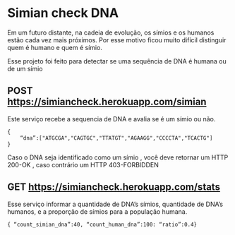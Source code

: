 # Simian check DNA
Em um futuro distante, na cadeia de evolução, os símios e os humanos estão
cada vez mais próximos. Por esse motivo ficou muito difícil distinguir quem é
humano e quem é símio.

Esse projeto foi feito para detectar se uma sequência de DNA é humana ou de um símio
	
## POST https://simiancheck.herokuapp.com/simian
Este serviço recebe a sequencia de DNA e avalia se é um símio ou não.
```
{
	“dna”:["ATGCGA","CAGTGC","TTATGT","AGAAGG","CCCCTA","TCACTG"]
}
```
Caso o DNA seja identificado como um símio , você deve retornar um HTTP 200-OK , caso contrário um
HTTP 403-FORBIDDEN
	
## GET https://simiancheck.herokuapp.com/stats
Esse serviço informar a quantidade de DNA’s símios, quantidade de DNA’s humanos, e a proporção de símios para a população humana.
```
{ “count_simian_dna”:40, “count_human_dna”:100: “ratio”:0.4}
```
